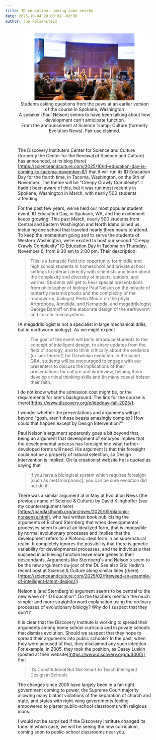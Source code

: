 ```yaml
---
title: ID education: coming soon nearby
date: 2025-10-04 20:00:01 -08:00
author: Joe Felsenstein
---
```


<figure><div align="center"><img src="/uploads/2025/idcourse2a.jpg" alt="[question period at an earlier ID course]" /><br><figcaption>Students asking questions from the pews at an earlier version of the course in Spokane, Washington<br>A speaker (Paul Nelson) seems to have been talking about how development can't anticipate function<br>From the announcement at Science %amp; Culture (formerly Evolution News). Fair use claimed.</figcaption><figure></div>

&nbsp;&nbsp;

The Discovery Institute's Center for Science and Culture (formerly the Center for the Renewal of Science and Culture) has announced, at its blog (here)[https://scienceandculture.com/2025/10/id-education-day-is-coming-to-tacoma-november-6/] that it will run its ID Education Day for the fourth time, in Tacoma, Washington, on the 6th of November.  The theme will be "Creepy Crawly Complexity".  I hadn't been aware of this, but it was run most recently in Spokane, Washington in March, 
with nearly 500 students attending.



For the past few years, we’ve held our most popular student event, ID Education Day, in Spokane, WA, and the excitement keeps growing! This past March, nearly 500 students from Central and Eastern Washington and North Idaho joined us, including one school that traveled nearly three hours to attend. To keep the momentum going and to serve the students of Western Washington, we’re excited to host our second “Creepy Crawly Complexity” ID Education Day in Tacoma on Thursday, November 6, from 9:30 am to 2:00 pm.  Their description:

> This is a fantastic field trip opportunity for middle and high school students in homeschool and private school settings to interact directly with scientists and learn about the complexity and diversity of insects, spiders, and worms. Students will get to hear special presentations from philosopher of biology Paul Nelson on the miracle of butterfly metamorphosis and the complexity of the roundworm, biologist Pedro Moura on the phyla Arthropoda, Annelida, and Nematoda, and megadrilologist George Damoff on the elaborate design of the earthworm and its role in ecosystems.

(A megadrilologist is not a specialist in large mechanical drills, but in earthworm biology).
As we might expect

> The goal of the event will be to introduce students to the concept of intelligent design, to share updates from the field of zoology, and to think critically about the evidence (or lack thereof) for Darwinian evolution. In the panel Q&A, students will be encouraged to engage with our presenters to discuss the implications of their presentations for culture and worldview, helping them develop critical thinking skills and (in many cases) bolster their faith.

I do not know what the admission cost might be, or the requirements for one's background. The link for the course is (here)[https://www.discovery.org/e/idedday-fall-2025/].

I wonder whether the presentations and arguments will get beyond "gosh, aren't these 
beasts amazingly complex? How could that happen except by Design Intervention?"

<!--more-->

Paul Nelson's argument apparently goes a bit beyond that, being an argument that 
development of embryos implies that the developmental process has foresight into what 
further-developed forms will need.  His argument is that this foresight could not be 
a property of natural selection, so Design Intervention is implied.  On (a creationist 
website he is quoted as saying that

> If you have a biological system which requires foresight [such as metamorphosis], you can be sure evolution did not do it!

There was a similar argument at in May at Evolution News (the previous name of Science &amp; Culture) 
by David Klinghoffer (see my counterargument here)[https://pandasthumb.org/archives/2025/05/platonic-nonsense.html], who has written book publicizing the arguments of Richard Sternberg 
that when developmental processes seem to aim at an idealized form, that is impossible by 
normal evolutionary processes and implies that the development refers to a Platonic ideal 
form in an supernatural realm.  It completely ignores the possibility that there is 
genetic variability for developmental processes, and the individuals that succeed in 
achieving function leave more genes to their descendants.  Arguments like Sternberg's and 
Nelson's seem to be the new argument-du-jour of the DI.  See also Eric Hedin's recent 
post at Science &amp; Culture along similar lines ((here)[https://scienceandculture.com/2025/02/fireweed-an-example-of-intelligent-latent-design/]).

Nelson's (and Sternberg's) argument seems to be central to the new wave of "ID Education".  Do the teachers mention the much simpler and more straightforward explanation using the ordinary processes of evolutionary biology?  Why do I suspect that they don't?

It is clear that the Discovery Institute is working to spread their arguments among 
home school curricula and in private schools that dismiss evolution.  Should we suspect 
that they hope to spread their arguments into public schools?  In the past, when they 
were accused of that, they disclaimed any such intention.  For example, in 2005, they 
took the position, as Casey Luskin (posted at their website)[https://www.discovery.org/a/3000/], that

> It’s Constitutional But Not Smart to Teach Intelligent Design in Schools

The changes since 2005 have largely been in a far-right government coming to power, the 
Supreme Court majority allowing many blatant violations of the separation of church and 
state, and states with right-wing governments feeling empowered to plaster public-school 
classrooms with religious icons.

I would not be surprised if the Discovery Institute changed its tune.  In which case, we 
will be seeing the new curriculum, coming soon to public-school classrooms near you.
